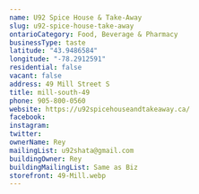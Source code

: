 ```yaml
---
name: U92 Spice House & Take-Away
slug: u92-spice-house-take-away
ontarioCategory: Food, Beverage & Pharmacy
businessType: taste
latitude: "43.9486584"
longitude: "-78.2912591"
residential: false
vacant: false
address: 49 Mill Street S
title: mill-south-49
phone: 905-800-0560
website: https://u92spicehouseandtakeaway.ca/
facebook:
instagram:
twitter:
ownerName: Rey
mailingList: u92shata@gmail.com
buildingOwner: Rey
buildingMailingList: Same as Biz
storefront: 49-Mill.webp
---
```



